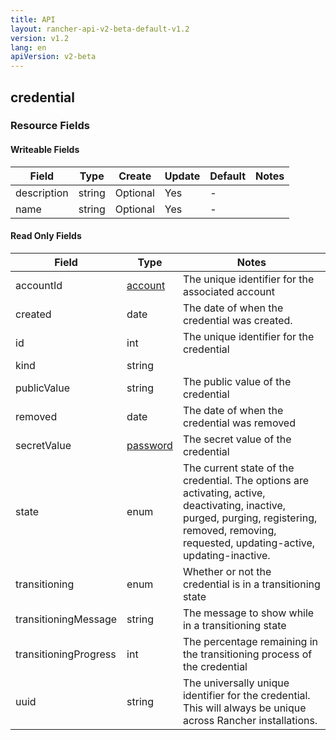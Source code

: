 ```yaml
---
title: API
layout: rancher-api-v2-beta-default-v1.2
version: v1.2
lang: en
apiVersion: v2-beta
---
```


## credential



### Resource Fields

#### Writeable Fields

Field | Type | Create | Update | Default | Notes
---|---|---|---|---|---
description | string | Optional | Yes | - | 
name | string | Optional | Yes | - | 


#### Read Only Fields

Field | Type   | Notes
---|---|---
accountId | [account]({{site.baseurl}}/rancher/{{page.version}}/{{page.lang}}/api/{{page.apiVersion}}/api-resources/account/)  | The unique identifier for the associated account
created | date  | The date of when the credential was created.
id | int  | The unique identifier for the credential
kind | string  | 
publicValue | string  | The public value of the credential
removed | date  | The date of when the credential was removed
secretValue | [password]({{site.baseurl}}/rancher/{{page.version}}/{{page.lang}}/api/{{page.apiVersion}}/api-resources/password/)  | The secret value of the credential
state | enum  | The current state of the credential. The options are activating, active, deactivating, inactive, purged, purging, registering, removed, removing, requested, updating-active, updating-inactive.
transitioning | enum  | Whether or not the credential is in a transitioning state
transitioningMessage | string  | The message to show while in a transitioning state
transitioningProgress | int  | The percentage remaining in the transitioning process of the credential
uuid | string  | The universally unique identifier for the credential. This will always be unique across Rancher installations.


<br>

